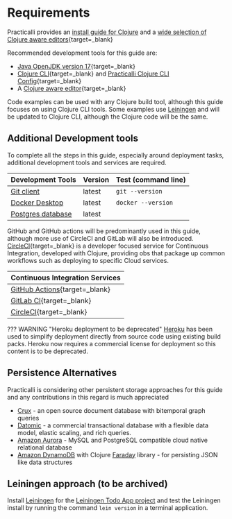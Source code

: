 # Requirements

Practicalli provides an [install guide for Clojure](https://practical.li/clojure/install/) and a [wide selection of Clojure aware editors](https://practical.li/clojure/clojure-editors/){target=_blank}

Recommended development tools for this guide are:

* [Java OpenJDK version 17](https://practical.li/clojure/install/java/){target=_blank}
* [Clojure CLI](https://practical.li/clojure/install/clojure-cli/){target=_blank} and [Practicalli Clojure CLI Config](https://practical.li/clojure/install/clojure-cli/#practicalli-clojure-cli-config){target=_blank}
* A [Clojure aware editor](https://practical.li/clojure/clojure-editors/){target=_blank}

Code examples can be used with any Clojure build tool, although this guide focuses on using Clojure CLI tools. Some examples use [Leiningen](http://leiningen.org/) and will be updated to Clojure CLI, although the Clojure code will be the same.


## Additional Development tools

To complete all the steps in this guide, especially around deployment tasks, additional development tools and services are required.

| Development Tools                                                  | Version | Test (command line) |
|:-------------------------------------------------------------------|:--------|:--------------------|
| [Git client](http://git-scm.com/)                                  | latest  | `git --version`     |
| [Docker Desktop](https://www.docker.com/products/docker-desktop/)  | latest  | `docker --version`  |
| [Postgres database](https://www.postgresql.org/)                   | latest  |                     |


GitHub and GitHub actions will be predominantly used in this guide, although more use of CircleCI and GitLab will also be introduced. [CircleCI](http://circleci.com){target=_blank} is a developer focused service for Continuous Integration, developed with Clojure, providing obs that package up common workflows such as deploying to specific Cloud services.



| Continuous Integration Services                                     |
|:--------------------------------------------------------------------|
| [GitHub Actions](https://docs.github.com/en/actions){target=_blank} |
| [GitLab CI](https://docs.gitlab.com/ee/ci/){target=_blank}          |
| [CircleCI](http://circleci.com/){target=_blank}                     |


??? WARNING "Heroku deployment to be deprecated"
    [Heroku](https://heroku.com) has been used to simplify deployment directly from source code using existing build packs.  Heroku now requires a commercial license for deployment so this content is to be deprecated.


## Persistence Alternatives

Practicalli is considering other persistent storage approaches for this guide and any contributions in this regard is much appreciated

* [Crux](https://opencrux.com/) - an open source document database with bitemporal graph queries
* [Datomic](https://www.datomic.com/) - a commercial transactional database with a flexible data model, elastic scaling, and rich queries.
* [Amazon Aurora](https://aws.amazon.com/rds/aurora/) - MySQL and PostgreSQL compatible cloud native relational database
* [Amazon DynamoDB](https://aws.amazon.com/dynamodb/) with Clojure [Faraday](https://github.com/Taoensso/faraday) library - for persisting JSON like data structures


## Leiningen approach (to be archived)

Install [Leiningen](http://leiningen.org/) for the [Leiningen Todo App project](projects/leiningen/todo-app/) and test the Leiningen install by running the command `lein version` in a terminal application.
